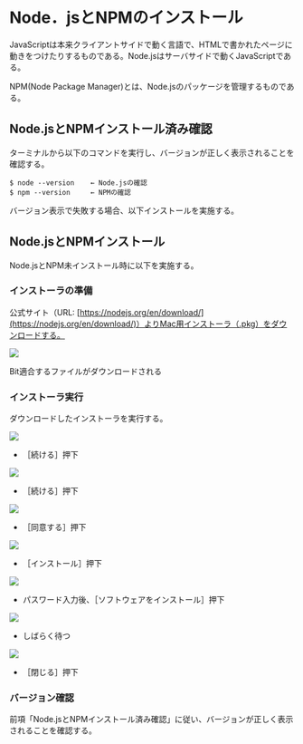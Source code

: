 # Node．jsとNPMのインストール

 JavaScriptは本来クライアントサイドで動く言語で、HTMLで書かれたページに動きをつけたりするものである。Node.jsはサーバサイドで動くJavaScriptである。

 NPM(Node Package Manager)とは、Node.jsのパッケージを管理するものである。

## Node.jsとNPMインストール済み確認

 ターミナルから以下のコマンドを実行し、バージョンが正しく表示されることを確認する。

```
$ node --version    ← Node.jsの確認
$ npm --version     ← NPMの確認
```

 バージョン表示で失敗する場合、以下インストールを実施する。

## Node.jsとNPMインストール

 Node.jsとNPM未インストール時に以下を実施する。

### インストーラの準備

 公式サイト（URL: [https://nodejs.org/en/download/](https://nodejs.org/en/download/)）よりMac用インストーラ（.pkg）をダウンロードする。

![](../../img/mac/m05njs01.png)

Bit適合するファイルがダウンロードされる


### インストーラ実行

 ダウンロードしたインストーラを実行する。

![](../../img/mac/m05njs02.png)

-  ［続ける］押下



![](../../img/mac/m05njs03.png)

- ［続ける］押下



![](../../img/mac/m05njs04.png)

- ［同意する］押下



![](../../img/mac/m05njs05.png)

-  ［インストール］押下


![](../../img/mac/m05njs06.png)

-   パスワード入力後、［ソフトウェアをインストール］押下 



![](../../img/mac/m05njs07.png)

-  しばらく待つ



![](../../img/mac/m05njs08.png)

-  ［閉じる］押下



### バージョン確認

前項「Node.jsとNPMインストール済み確認」に従い、バージョンが正しく表示されることを確認する。

